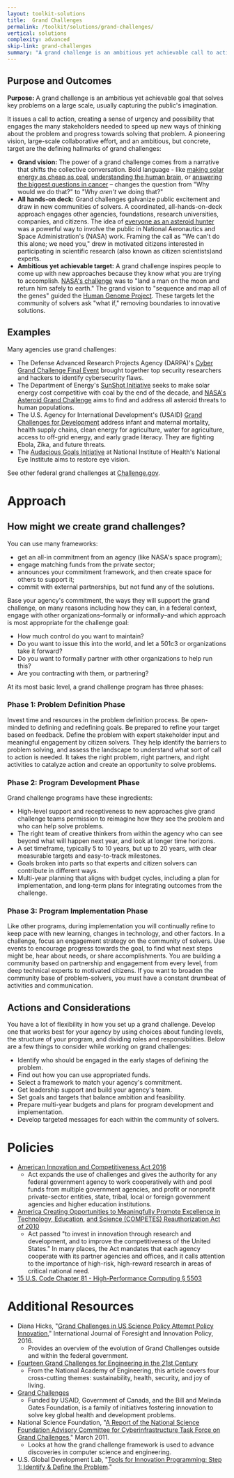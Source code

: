 ```yaml
---
layout: toolkit-solutions
title:  Grand Challenges
permalink: /toolkit/solutions/grand-challenges/
vertical: solutions
complexity: advanced
skip-link: grand-challenges
summary: "A grand challenge is an ambitious yet achievable call to action that engages the public to collaboratively solve key problems on a large scale."
---
```



## Purpose and Outcomes

**Purpose:** A grand challenge is an ambitious yet achievable goal that solves key problems on a large scale, usually capturing the public&#39;s imagination.

It issues a call to action, creating a sense of urgency and possibility that engages the many stakeholders needed to speed up new ways of thinking about the problem and progress towards solving that problem. A pioneering vision, large-scale collaborative effort, and an ambitious, but concrete, target are the defining hallmarks of grand challenges:

- **Grand vision:** The power of a grand challenge comes from a narrative that shifts the collective conversation. Bold language - like [making solar energy as cheap as coal](https://energy.gov/eere/sunshot/sunshot-initiative), [understanding the human brain](https://obamawhitehouse.archives.gov/blog/2014/10/09/brain-initiative-and-grand-challenge-scholars), or [answering the biggest questions in cancer](http://www.cancerresearchuk.org/about-us/cancer-news/press-release/2017-02-10-cancer-research-uk-announces-inaugural-grand-challenge-teams-to-answer-the-biggest-questions-in) – changes the question from &quot;Why would we do that?&quot; to &quot;Why _aren&#39;t_ we doing that?&quot;
- **All hands-on deck:** Grand challenges galvanize public excitement and draw in new communities of solvers. A coordinated, all-hands-on-deck approach engages other agencies, foundations, research universities, companies, and citizens. The idea of [everyone as an asteroid hunter](https://www.nasa.gov/press/2014/march/be-an-asteroid-hunter-in-nasas-first-asteroid-grand-challenge-contest-series/) was a powerful way to involve the public in National Aeronautics and Space Administration&#39;s (NASA) work. Framing the call as &quot;We can&#39;t do this alone; we need you,&quot; drew in motivated citizens interested in participating in scientific research (also known as citizen scientists)and experts.
- **Ambitious yet achievable target:**  A grand challenge inspires people to come up with new approaches because they know what you are trying to accomplish. [NASA&#39;s challenge](https://www.history.nasa.gov/Apollomon/Apollo.html) was to &quot;land a man on the moon and return him safely to earth.&quot; The grand vision to &quot;sequence and map all of the genes&quot; guided the [Human Genome Project](https://www.genome.gov/12011238/an-overview-of-the-human-genome-project/). These targets let the community of solvers ask &quot;what if,&quot; removing boundaries to innovative solutions.

## Examples

Many agencies use grand challenges:

- The Defense Advanced Research Projects Agency (DARPA)&#39;s [Cyber Grand Challenge Final Event](https://www.darpa.mil/program/cyber-grand-challenge) brought together top security researchers and hackers to identify cybersecurity flaws.
- The Department of Energy&#39;s [SunShot Initiative](https://energy.gov/eere/sunshot/sunshot-initiative) seeks to make solar energy cost competitive with coal by the end of the decade, and [NASA&#39;s Asteroid Grand Challenge](http://www.nasa.gov/feature/what-is-the-asteroid-grand-challenge) aims to find and address all asteroid threats to human populations.
- The U.S. Agency for International Development&#39;s (USAID) [Grand Challenges for Development](https://www.usaid.gov/grandchallenges) address infant and maternal mortality, health supply chains, clean energy for agriculture, water for agriculture, access to off-grid energy, and early grade literacy. They are fighting Ebola, Zika, and future threats.
- The [Audacious Goals Initiative](https://nei.nih.gov/audacious) at National Institute of Health&#39;s National Eye Institute aims to restore eye vision.

See other federal grand challenges at [Challenge.gov](https://www.challenge.gov/about/).

# Approach

## How might we create grand challenges?

You can use many frameworks:

- get an all-in commitment from an agency (like NASA&#39;s space program);
- engage matching funds from the private sector;
- announces your commitment framework, and then create space for others to support it;
- commit with external partnerships, but not fund any of the solutions.

Base your agency&#39;s commitment, the ways they will support the grand challenge, on many reasons including how they can, in a federal context, engage with other organizations–formally or informally–and which approach is most appropriate for the challenge goal:

- How much control do you want to maintain?
- Do you want to issue this into the world, and let a 501c3 or organizations take it forward?
- Do you want to formally partner with other organizations to help run this?
- Are you contracting with them, or partnering?

At its most basic level, a grand challenge program has three phases:

### Phase 1: Problem Definition Phase

Invest time and resources in the problem definition process. Be open-minded to defining and redefining goals. Be prepared to refine your target based on feedback. Define the problem with expert stakeholder input and meaningful engagement by citizen solvers. They help identify the barriers to problem solving, and assess the landscape to understand what sort of call to action is needed. It takes the right problem, right partners, and right activities to catalyze action and create an opportunity to solve problems.

### Phase 2: Program Development Phase

Grand challenge programs have these ingredients:

- High-level support and receptiveness to new approaches give grand challenge teams permission to reimagine how they see the problem and who can help solve problems.
- The right team of creative thinkers from within the agency who can see beyond what will happen next year, and look at longer time horizons.
- A set timeframe, typically 5 to 10 years, but up to 20 years, with clear measurable targets and easy-to-track milestones.
- Goals broken into parts so that experts and citizen solvers can contribute in different ways.
- Multi-year planning that aligns with budget cycles, including a plan for implementation, and long-term plans for integrating outcomes from the challenge.

### Phase 3: Program Implementation Phase

Like other programs, during implementation you will continually refine to keep pace with new learning, changes in technology, and other factors. In a challenge, focus an engagement strategy on the community of solvers. Use events to encourage progress towards the goal, to find what next steps might be, hear about needs, or share accomplishments. You are building a community based on partnership and engagement from every level, from deep technical experts to motivated citizens. If you want to broaden the community base of problem-solvers, you must have a constant drumbeat of activities and communication.



## Actions and Considerations

You have a lot of flexibility in how you set up a grand challenge. Develop one that works best for your agency by using choices about funding levels, the structure of your program, and dividing roles and responsibilities. Below are a few things to consider while working on grand challenges:

- Identify who should be engaged in the early stages of defining the problem.
- Find out how you can use appropriated funds.
- Select a framework to match your agency&#39;s commitment.
- Get leadership support and build your agency&#39;s team.
- Set goals and targets that balance ambition and feasibility.
- Prepare multi-year budgets and plans for program development and implementation.
- Develop targeted messages for each within the community of solvers.

# Policies

- [American Innovation and Competitiveness Act 2016](https://www.congress.gov/bill/114th-congress/senate-bill/3084)
  - Act expands the use of challenges and gives the authority for any federal government agency to work cooperatively with and pool funds from multiple government agencies, and profit or nonprofit private-sector entities, state, tribal, local or foreign government agencies and higher education institutions.
- [America Creating Opportunities to Meaningfully Promote Excellence in Technology, Education,](https://www.congress.gov/bill/111th-congress/house-bill/5116) [and Science (COMPETES) Reauthorization Act of 2010](https://www.congress.gov/bill/111th-congress/house-bill/5116)
  - Act passed &quot;to invest in innovation through research and development, and to improve the competitiveness of the United States.&quot; In many places, the Act mandates that each agency cooperate with its partner agencies and offices, and it calls attention to the importance of high-risk, high-reward research in areas of critical national need.
- [15 U.S. Code Chapter 81 - High-Performance Computing § 5503](https://www.gpo.gov/fdsys/search/pagedetails.action;jsessionid=J3GRS16V8pXMyXytqXjBxBJycBGx2P8ybcxH7VzjT0nTvPJmMTlL!352320610!-18081458?browsePath=Title+15%2FCHAPTER+81&amp;granuleId=USCODE-2011-title15-chap81&amp;packageId=USCODE-2011-title15&amp;collapse=true&amp;fromBrowse=true)

# Additional Resources

- Diana Hicks, &quot;[Grand Challenges in US Science Policy Attempt Policy Innovation](https://works.bepress.com/diana_hicks/38/),&quot; International Journal of Foresight and Innovation Policy, 2016.
  - Provides an overview of the evolution of Grand Challenges outside and within the federal government.
- [Fourteen Grand Challenges for Engineering in the 21st Century](http://www.engineeringchallenges.org/challenges/16091.aspx)
  - From the National Academy of Engineering, this article covers four cross-cutting themes: sustainability, health, security, and joy of living.
- [Grand Challenges](https://grandchallenges.org)
  - Funded by USAID, Government of Canada, and the Bill and Melinda Gates Foundation, is a family of initiatives fostering innovation to solve key global health and development problems.
- National Science Foundation, &quot;[A Report of the National Science Foundation Advisory Committee for Cyberinfrastructure Task Force on Grand Challenges](https://www.nsf.gov/cise/oac/taskforces/TaskForceReport_GrandChallenges.pdf),&quot; March 2011.
  - Looks at how the grand challenge framework is used to advance discoveries in computer science and engineering.
- U.S. Global Development Lab, &quot;[Tools for Innovation Programming: Step 1: Identify &amp; Define the Problem](https://static.globalinnovationexchange.org/s3fs-public/asset/document/Innovation%20Toolkit%20Step1%20Identify%20and%20Define%20Problem.pdf?fTX9Pboak5vTfNrxM2VbaF_wXPo0DugY).&quot;

